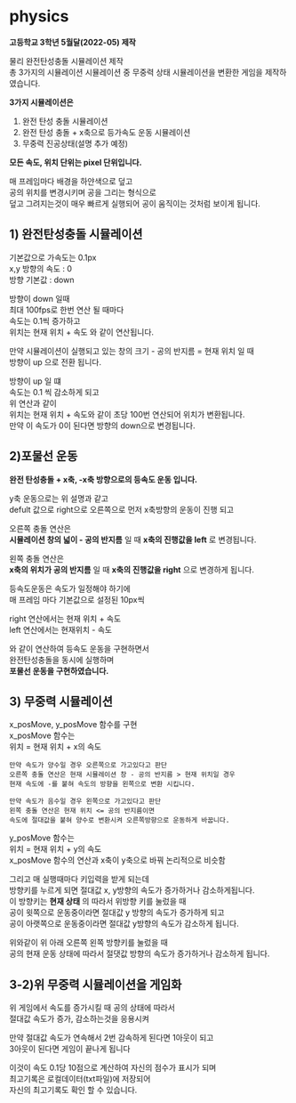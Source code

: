 # physics

__고등학교 3학년 5월달(2022-05) 제작__  

물리 완전탄성충돌 시뮬레이션 제작  
총 3가지의 시뮬레이션
시뮬레이션 중 무중력 상태 시뮬레이션을 변환한 게임을 제작하였습니다.

__3가지 시뮬레이션은__

 1. 완전 탄성 충돌 시뮬레이션
 2. 완전 탄성 충돌 + x축으로 등가속도 운동 시뮬레이션
 3. 무중력 진공상태(설명 추가 예정)


__모든 속도, 위치 단위는 pixel 단위입니다.__
  
매 프레임마다 배경을 하얀색으로 덮고   
공의 위치를 변경시키며 공을 그리는 형식으로  
덮고 그려지는것이 매우 빠르게 실행되어 공이 움직이는 것처럼 보이게 됩니다.  
  
## 1) 완전탄성충돌 시뮬레이션  
기본값으로 가속도는 0.1px   
     x,y 방향의 속도 : 0  
방향 기본값 : down  
  
방향이 down 일때  
최대 100fps로 한번 연산 될 때마다   
속도는 0.1씩 증가하고  
위치는 현재 위치 + 속도 와 같이 연산됩니다.  
  
만약 시뮬레이션이 실행되고 있는 창의 크기 -  공의 반지름 = 현재 위치 일 때  
방향이 up 으로 전환 됩니다.  
  
방향이 up 일 떄   
속도는 0.1 씩 감소하게 되고  
위 연산과 같이   
위치는 현재 위치 + 속도와 같이 초당 100번 연산되어 위치가 변환됩니다.  
만약 이 속도가 0이 된다면 방향의 down으로 변경됩니다.  
  
## 2)포물선 운동
__완전 탄성충돌 + x축, -x축 방향으로의 등속도 운동 입니다.__  
  
y축 운동으로는 위 설명과 같고  
defult 값으로 right으로 오른쪽으로 먼저 x축방향의 운동이 진행 되고  
  
오른쪽 충돌 연산은  
__시뮬레이션 창의 넓이 - 공의 반지름__ 일 때 __x축의 진행값을 left__ 로 변경됩니다.  
  
왼쪽 충돌 연산은   
__x축의 위치가 공의 반지름__ 일 때 __x축의 진행값을 right__ 으로 변경하게 됩니다.  
  
등속도운동은 속도가 일정해야 하기에  
매 프레임 마다 기본값으로 설정된 10px씩  

right 연산에서는 현재 위치 + 속도  
left 연산에서는 현재위치 - 속도  

와 같이 연산하여 등속도 운동을 구현하면서  
완전탄성충돌을 동시에 실행하며  
__포물선 운동을 구현하였습니다.__  
  
## 3) 무중력 시뮬레이션  
x_posMove, y_posMove 함수를 구현  
x_posMove 함수는  
위치 = 현재 위치 + x의 속도  

    만약 속도가 양수일 경우 오른쪽으로 가고있다고 판단  
    오른쪽 충돌 연산은 현재 시뮬레이션 창 - 공의 반지름 > 현재 위치일 경우  
    현재 속도에 -를 붙혀 속도의 방향을 왼쪽으로 변환 시킵니다.  
    
    만약 속도가 음수일 경우 왼쪽으로 가고있다고 판단  
    왼쪽 충돌 연산은 현재 위치 <= 공의 반지름이면   
    속도에 절대값을 붙혀 양수로 변환시켜 오른쪽방향으로 운동하게 바꿉니다.  

y_posMove 함수는   
위치 = 현재 위치 + y의 속도  
    x_posMove 함수의 연산과 x축이 y축으로 바꿔 논리적으로 비슷함  
  
그리고 매 실행때마다 키입력을 받게 되는데  
방향키를 누르게 되면 절대값 x, y방향의 속도가 증가하거나 감소하게됩니다.  
이 방향키는 __현재 상태__ 의 따라서 위방향 키를 눌렀을 때   
공이 윗쪽으로 운동중이라면 절대값 y 방향의 속도가 증가하게 되고  
공이 아랫쪽으로 운동중이라면 절대값 y방향의 속도가 감소하게 됩니다.  
  
위와같이 위 아래 오른쪽 왼쪽 방향키를 눌렀을 때   
공의 현재 운동 상태에 따라서 절댓값 방향의 속도가 증가하거나 감소하게 됩니다.  
  
## 3-2)위 무중력 시뮬레이션을 게임화  
위 게임에서 속도를 증가시킬 때 공의 상태에 따라서   
절대값 속도가 증가, 감소하는것을 응용시켜

만약 절대값 속도가 연속해서 2번 감속하게 된다면 1아웃이 되고  
3아웃이 된다면 게임이 끝나게 됩니다  
  
이것이 속도 0.1당 10점으로 계산하여 자신의 점수가 표시가 되며   
최고기록은 로컬데이터(txt파일)에 저장되어   
자신의 최고기록도 확인 할 수 있습니다.  
